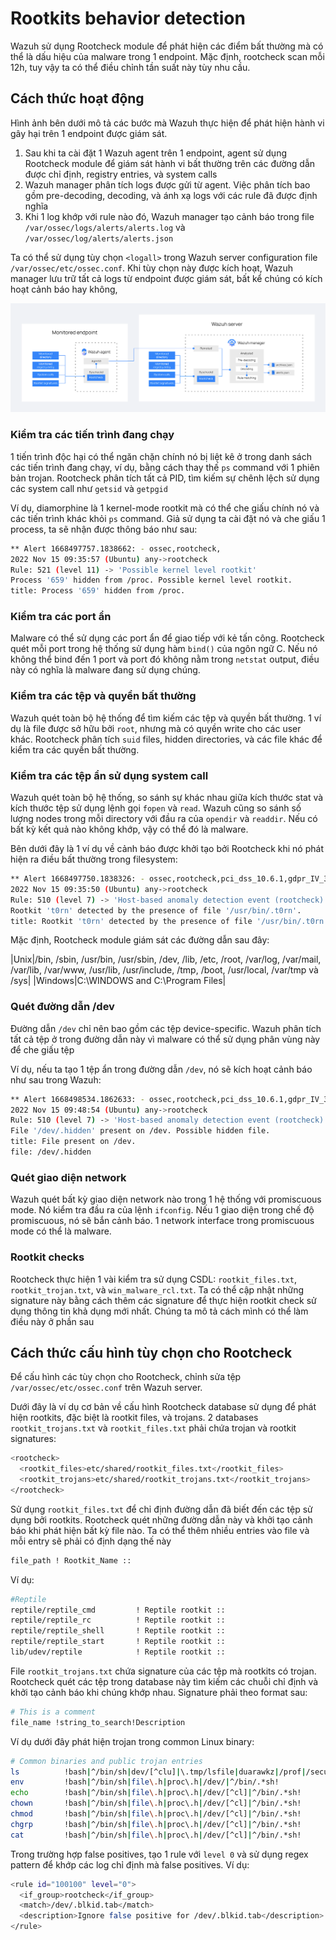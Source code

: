 # Rootkits behavior detection

Wazuh sử dụng Rootcheck module để phát hiện các điểm bất thường mà có thể là dấu hiệu của malware trong 1 endpoint. Mặc định, rootcheck scan mỗi 12h, tuy vậy ta có thể điều chỉnh tần suất này tùy nhu cầu.

## Cách thức hoạt động

Hình ảnh bên dưới mô tả các bước mà Wazuh thực hiện để phát hiện hành vi gây hại trên 1 endpoint được giám sát.
1. Sau khi ta cài đặt 1 Wazuh agent trên 1 endpoint, agent sử dụng Rootcheck module để giám sát hành vi bất thường trên các đường dẫn được chỉ định, registry entries, và system calls
2. Wazuh manager phân tích logs được gửi từ agent. Việc phân tích bao gồm pre-decoding, decoding, và ánh xạ logs với các rule đã được định nghĩa
3. Khi 1 log khớp với rule nào đó, Wazuh manager tạo cảnh báo trong file ```/var/ossec/logs/alerts/alerts.log``` và ```/var/ossec/log/alerts/alerts.json```

Ta có thể sử dụng tùy chọn ```<logall>``` trong Wazuh server configuration file ```/var/ossec/etc/ossec.conf```. Khi tùy chọn này được kích hoạt, Wazuh manager lưu trữ tất cả logs từ endpoint được giám sát, bất kể chúng có kích hoạt cảnh báo hay không,

![](./images/Wazuh_Malware_1.png)

### Kiểm tra các tiến trình đang chạy

1 tiến trình độc hại có thể ngăn chặn chính nó bị liệt kê ở trong danh sách các tiến trình đang chạy, ví dụ, bằng cách thay thế ```ps``` command với 1 phiên bản trojan. Rootcheck phân tích tất cả PID, tìm kiếm sự chênh lệch sử dụng các system call như ```getsid``` và ```getpgid```

Ví dụ, diamorphine là 1 kernel-mode rootkit mà có thể che giấu chính nó và các tiến trình khác khỏi ```ps``` command. Giả sử dụng ta cài đặt nó và che giấu 1 process, ta sẽ nhận được thông báo như sau:

```sh
** Alert 1668497757.1838662: - ossec,rootcheck,
2022 Nov 15 09:35:57 (Ubuntu) any->rootcheck
Rule: 521 (level 11) -> 'Possible kernel level rootkit'
Process '659' hidden from /proc. Possible kernel level rootkit.
title: Process '659' hidden from /proc.
```

### Kiểm tra các port ẩn

Malware có thể sử dụng các port ẩn để giao tiếp với kẻ tấn công. Rootcheck quét mỗi port trong hệ thống sử dụng hàm ```bind()``` của ngôn ngữ C. Nếu nó không thể bind đến 1 port và port đó không nằm trong ```netstat``` output, điều này có nghĩa là malware đang sử dụng chúng.

### Kiểm tra các tệp và quyền bất thường

Wazuh quét toàn bộ hệ thống để tìm kiếm các tệp và quyền bất thường. 1 ví dụ là file được sở hữu bởi ```root```, nhưng mà có quyền write cho các user khác. Rootcheck phân tích ```suid``` files, hidden directories, và các file khác để kiểm tra các quyền bất thường.

### Kiểm tra các tệp ẩn sử dụng system call

Wazuh quét toàn bộ hệ thống, so sánh sự khác nhau giữa kích thước stat và kích thước tệp sử dụng lệnh gọi ```fopen``` và ```read```. Wazuh cũng so sánh số lượng nodes trong mỗi directory với đầu ra của ```opendir``` và ```readdir```. Nếu có bất kỳ kết quả nào không khớp, vậy có thể đó là malware.

Bên dưới đây là 1 ví dụ về cảnh báo được khởi tạo bởi Rootcheck khi nó phát hiện ra điều bất thường trong filesystem:

```sh
** Alert 1668497750.1838326: - ossec,rootcheck,pci_dss_10.6.1,gdpr_IV_35.7.d,
2022 Nov 15 09:35:50 (Ubuntu) any->rootcheck
Rule: 510 (level 7) -> 'Host-based anomaly detection event (rootcheck).'
Rootkit 't0rn' detected by the presence of file '/usr/bin/.t0rn'.
title: Rootkit 't0rn' detected by the presence of file '/usr/bin/.t0rn'.
```

Mặc định, Rootcheck module giám sát các đường dẫn sau đây:

|Unix|/bin, /sbin, /usr/bin, /usr/sbin, /dev, /lib, /etc, /root, /var/log, /var/mail, /var/lib, /var/www, /usr/lib, /usr/include, /tmp, /boot, /usr/local, /var/tmp và /sys|
|Windows|C:\WINDOWS and C:\Program Files|

### Quét đường dẫn /dev

Đường dẫn ```/dev``` chỉ nên bao gồm các tệp device-specific. Wazuh phân tích tất cả tệp ở trong đường dẫn này vì malware có thể sử dụng phân vùng này để che giấu tệp

Ví dụ, nếu ta tạo 1 tệp ẩn trong đường dẫn ```/dev```, nó sẽ kích hoạt cảnh báo như sau trong Wazuh:

```sh
** Alert 1668498534.1862633: - ossec,rootcheck,pci_dss_10.6.1,gdpr_IV_35.7.d,
2022 Nov 15 09:48:54 (Ubuntu) any->rootcheck
Rule: 510 (level 7) -> 'Host-based anomaly detection event (rootcheck).'
File '/dev/.hidden' present on /dev. Possible hidden file.
title: File present on /dev.
file: /dev/.hidden
```

### Quét giao diện network

Wazuh quét bất kỳ giao diện network nào trong 1 hệ thống với promiscuous mode. Nó kiểm tra đầu ra của lệnh ```ifconfig```. Nếu 1 giao diện trong chế độ promiscuous, nó sẽ bắn cảnh báo. 1 network interface trong promiscuous mode có thể là malware.

### Rootkit checks

Rootcheck thực hiện 1 vài kiểm tra sử dụng CSDL: ```rootkit_files.txt```, ```rootkit_trojan.txt```, và ```win_malware_rcl.txt```. Ta có thể cập nhật những signature này bằng cách thêm các signature để thực hiện rootkit check sử dụng thông tin khả dụng mới nhất. Chúng ta mô tả cách mình có thể làm điều này ở phần sau

## Cách thức cấu hình tùy chọn cho Rootcheck

Để cấu hình các tùy chọn cho Rootcheck, chỉnh sửa tệp ```/var/ossec/etc/ossec.conf``` trên Wazuh server.

Dưới đây là ví dụ cơ bản về cấu hình Rootcheck database sử dụng để phát hiện rootkits, đặc biệt là rootkit files, và trojans. 2 databases ```rootkit_trojans.txt``` và ```rootkit_files.txt``` phải chứa trojan và rootkit signatures:

```sh
<rootcheck>
  <rootkit_files>etc/shared/rootkit_files.txt</rootkit_files>
  <rootkit_trojans>etc/shared/rootkit_trojans.txt</rootkit_trojans>
</rootcheck>
```

Sử dụng ```rootkit_files.txt``` để chỉ định đường dẫn đã biết đến các tệp sử dụng bởi rootkits. Rootcheck quét những đường dẫn này và khởi tạo cảnh báo khi phát hiện bất kỳ file nào. Ta có thể thêm nhiều entries vào file và mỗi entry sẽ phải có định dạng thế này

```sh
file_path ! Rootkit_Name ::
```

Ví dụ:

```sh
#Reptile
reptile/reptile_cmd         ! Reptile rootkit ::
reptile/reptile_rc          ! Reptile rootkit ::
reptile/reptile_shell       ! Reptile rootkit ::
reptile/reptile_start       ! Reptile rootkit ::
lib/udev/reptile            ! Reptile rootkit ::
```

File ```rootkit_trojans.txt``` chứa signature của các tệp mà rootkits có trojan. Rootcheck quét các tệp trong database này tìm kiếm các chuỗi chỉ định và khởi tạo cảnh báo khi chúng khớp nhau. Signature phải theo format sau:

```sh
# This is a comment
file_name !string_to_search!Description
```

Ví dụ dưới đây phát hiện trojan trong common Linux binary:

```sh
# Common binaries and public trojan entries
ls          !bash|^/bin/sh|dev/[^clu]|\.tmp/lsfile|duarawkz|/prof|/security|file\.h!
env         !bash|^/bin/sh|file\.h|proc\.h|/dev/|^/bin/.*sh!
echo        !bash|^/bin/sh|file\.h|proc\.h|/dev/[^cl]|^/bin/.*sh!
chown       !bash|^/bin/sh|file\.h|proc\.h|/dev/[^cl]|^/bin/.*sh!
chmod       !bash|^/bin/sh|file\.h|proc\.h|/dev/[^cl]|^/bin/.*sh!
chgrp       !bash|^/bin/sh|file\.h|proc\.h|/dev/[^cl]|^/bin/.*sh!
cat         !bash|^/bin/sh|file\.h|proc\.h|/dev/[^cl]|^/bin/.*sh!
```

Trong trường hợp false positives, tạo 1 rule với ```level 0``` và sử dụng regex pattern để khớp các log chỉ định mà false positives. Ví dụ:

```sh
<rule id="100100" level="0">
  <if_group>rootcheck</if_group>
  <match>/dev/.blkid.tab</match>
  <description>Ignore false positive for /dev/.blkid.tab</description>
</rule>
```

